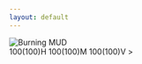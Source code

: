 ```yaml
---
layout: default
---
```

<style>
h1 {
    color: darkorange;
}
/* Style the cursor as a block */
.typed-cursor {
    opacity: 1;
    animation: blink 0.7s infinite;
    /* background-color: #fff; */
    width: 10px;
    display: inline-block;
}

@keyframes blink {
    50% {
        opacity: 0;
    }
}

</style>
<div class="center">
<img src="{{ site.baseurl }} {% link /images/BurningMUD_ASCII_Logo.png %} " alt="Burning MUD">

<script src="https://cdn.jsdelivr.net/npm/typed.js@2.0.12"></script>

<div class="terminal">
    <div class="line">
        <span class="prompt">100(100)H 100(100)M 100(100)V ></span>
        <span id="typed-output"></span>
    </div>
</div>


<script>
var options = {
    strings: ["Out of the burning ashes", "Rose a new life", "A new creature", "Born into the Burning World"],
    typeSpeed: 50,
    backSpeed: 0,
    showCursor: true,
    cursorChar: "",
    loop: false,
    onComplete: function(self) {
        if (self.arrayPos < self.strings.length - 1) {
            var newLine = document.createElement("div");
            newLine.className = 'line';
            var newPrompt = document.createElement("span");
            newPrompt.className = 'prompt';
            newPrompt.innerText = '100(100)H 100(100)M 100(100)V >';
            newLine.appendChild(newPrompt);
            var newSpan = document.createElement("span");
            var newId = "typed-" + new Date().getTime();
            newSpan.id = newId;
            newLine.appendChild(newSpan);
            document.querySelector('.terminal').appendChild(newLine);
            new Typed("#" + newId, options);
        }
    }
};

var typed = new Typed("#typed-output", options);

</script>
